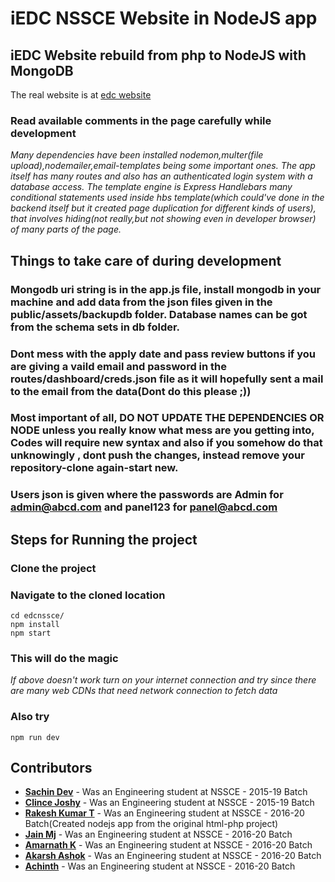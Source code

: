 # iEDC NSSCE Website in NodeJS app
## iEDC Website rebuild from php to NodeJS with MongoDB
The real website is at [edc website](https://edc.nssce.ac.in)
### Read available comments in the page carefully while development
*Many dependencies have been installed nodemon,multer(file upload),nodemailer,email-templates being some important ones. The app itself has many routes and also has an authenticated login system with a database access. The template engine is Express Handlebars many conditional statements used inside hbs template(which could've done in the backend itself but it created page duplication for different kinds of users), that involves hiding(not really,but not showing even in developer browser) of many parts of the page.*
## Things to take care of during development
### Mongodb uri string is in the app.js file, install mongodb in your machine and add data from the json files given in the public/assets/backupdb folder. Database names can be got from the schema sets in db folder.
### Dont mess with the apply date and pass review buttons if you are giving a vaild email and password in the routes/dashboard/creds.json file as it will hopefully sent a mail to the email from the data(Dont do this please ;))
### Most important of all, DO NOT UPDATE THE DEPENDENCIES OR NODE unless you really know what mess are you getting into, Codes will require new syntax and also if you somehow do that unknowingly , dont push the changes, instead remove your repository-clone again-start new.
### Users json is given where the passwords are Admin for admin@abcd.com and panel123 for panel@abcd.com
## Steps for Running the project
### Clone the project
### Navigate to the cloned location
```
cd edcnssce/
npm install
npm start
```
### This will do the magic
*If above doesn't work turn on your internet connection and try since there are many web CDNs that need network connection to fetch data*
### Also try 
```
npm run dev
```
## Contributors
* **[Sachin Dev](https://github.com/heysachin)**  - Was an Engineering student at NSSCE - 2015-19 Batch
* **[Clince Joshy](https://github.com/clincejoshy)**  - Was an Engineering student at NSSCE - 2015-19 Batch
* **[Rakesh Kumar T](https://github.com/Rk1229)**  - Was an Engineering student at NSSCE - 2016-20 Batch(Created nodejs app from the  original html-php project)
* **[Jain Mj](https://github.com/Jainmj1234)** - Was an Engineering student at NSSCE - 2016-20 Batch
* **[Amarnath K](https://github.com/RoyalBlood153)** - Was an Engineering student at NSSCE - 2016-20 Batch
* **[Akarsh Ashok](https://github.com/Akchy)** - Was an Engineering student at NSSCE - 2016-20 Batch
* **[Achinth](https://github.com/achinthz)** - Was an Engineering student at NSSCE - 2016-20 Batch
